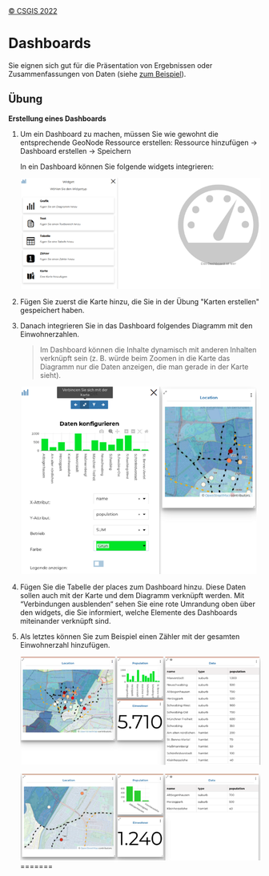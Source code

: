 <!-- the Menu -->

<link rel="stylesheet" media="all" href="../styles.css" />
<div id="logo"><a href="https://csgis.de">© CSGIS 2022</a></div>
<div id="menu"></div>
<div id="jumpMenu"></div>
<script src="../menu.js"></script>
<script src="../jumpmenu.js"></script>
<!-- the Menu -->

# Dashboards

Sie eignen sich gut für die Präsentation von Ergebnissen oder Zusammenfassungen von Daten (siehe [zum Beispiel](https://geonode-training.csgis.de/catalogue/#/dashboard/30)).

## Übung

**Erstellung eines Dashboards**

1. Um ein Dashboard zu machen, müssen Sie wie gewohnt die entsprechende GeoNode Ressource erstellen: Ressource hinzufügen → Dashboard erstellen → Speichern

   In ein Dashboard können Sie folgende widgets integrieren:

   ![Dashboard widgets](images/image76_2.png)

2. Fügen Sie zuerst die Karte hinzu, die Sie in der Übung "Karten erstellen" gespeichert haben.

3. Danach integrieren Sie in das Dashboard folgendes Diagramm mit den Einwohnerzahlen.

   > Im Dashboard können die Inhalte dynamisch  mit anderen Inhalten verknüpft sein (z. B. würde beim Zoomen in die Karte das Diagramm nur die Daten anzeigen, die man gerade in der Karte sieht).

   ![Inhalte verknüpfen](images/image78_2.png)

1. Fügen Sie die Tabelle der places zum Dashboard hinzu. Diese Daten sollen auch mit der Karte und dem Diagramm verknüpft werden.
   Mit  “Verbindungen ausblenden“ sehen Sie eine rote Umrandung oben über den    widgets, die Sie informiert, welche Elemente des Dashboards miteinander verknüpft sind.

5. Als letztes können Sie zum Beispiel einen Zähler  mit der gesamten Einwohnerzahl hinzufügen.

    ![Dashboard Beispiel](images/image79_2.png)

    ![Dashboard Beispiel](images/image80_2.png)
=======
